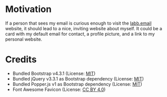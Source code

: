 # Motivation

If a person that sees my email is curious enough to visit the [labb.email](https://labb.email "LABB Email") website, it should lead to a nice, inviting website about myself. It could be a card with my default email for contact, a profile picture, and a link to my personal website.

# Credits
* Bundled Bootstrap v4.3.1 (License: [MIT](https://opensource.org/licenses/MIT "MIT"))
* Bundled jQuery v3.3.1 as Bootstrap dependency (License: [MIT](https://opensource.org/licenses/MIT "MIT"))
* Bundled Popper.js v1 as Bootstrap dependency (License: [MIT](https://opensource.org/licenses/MIT "MIT"))
* Font Awesome Favicon (License: [CC BY 4.0](https://creativecommons.org/licenses/by/4.0/ "CC BY 4.0"))
